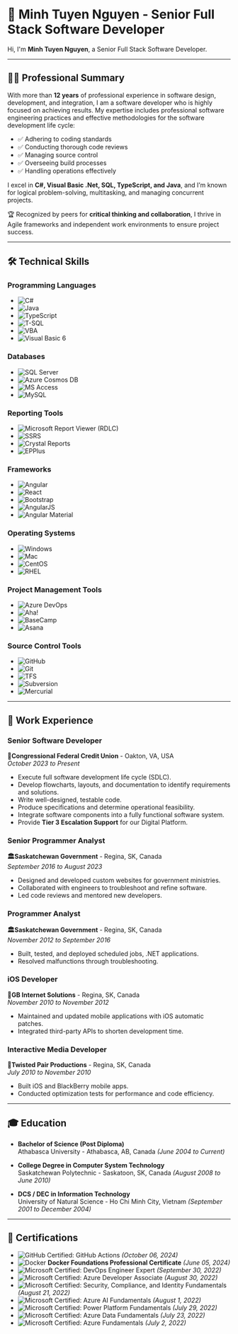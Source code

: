# 🌟 Minh Tuyen Nguyen - Senior Full Stack Software Developer

Hi, I'm **Minh Tuyen Nguyen**, a Senior Full Stack Software Developer.  

---

## 🧑‍💻 Professional Summary

With more than **12 years** of professional experience in software design, development, and integration, I am a software developer who is highly focused on achieving results. My expertise includes professional software engineering practices and effective methodologies for the software development life cycle:

- ✅ Adhering to coding standards  
- ✅ Conducting thorough code reviews  
- ✅ Managing source control  
- ✅ Overseeing build processes  
- ✅ Handling operations effectively  

I excel in **C#, Visual Basic .Net, SQL, TypeScript, and Java**, and I’m known for logical problem-solving, multitasking, and managing concurrent projects.  

🏆 Recognized by peers for **critical thinking and collaboration**, I thrive in Agile frameworks and independent work environments to ensure project success.

---

## 🛠️ Technical Skills

### **Programming Languages**  
- ![C#](https://img.shields.io/badge/C%23-239120?style=flat&logo=csharp&logoColor=white)  
- ![Java](https://img.shields.io/badge/Java-007396?style=flat&logo=java&logoColor=white)  
- ![TypeScript](https://img.shields.io/badge/TypeScript-007ACC?style=flat&logo=typescript&logoColor=white)  
- ![T-SQL](https://img.shields.io/badge/T--SQL-4479A1?style=flat&logo=microsoftsqlserver&logoColor=white)  
- ![VBA](https://img.shields.io/badge/VBA-217346?style=flat&logo=microsoftoffice&logoColor=white)  
- ![Visual Basic 6](https://img.shields.io/badge/Visual%20Basic%206-5C2D91?style=flat&logo=visualstudio&logoColor=white)

### **Databases**  
- ![SQL Server](https://img.shields.io/badge/SQL%20Server-CC2927?style=flat&logo=microsoftsqlserver&logoColor=white)  
- ![Azure Cosmos DB](https://img.shields.io/badge/Azure%20Cosmos%20DB-0078D4?style=flat&logo=microsoftazure&logoColor=white)  
- ![MS Access](https://img.shields.io/badge/MS%20Access-A4373A?style=flat&logo=microsoftaccess&logoColor=white)  
- ![MySQL](https://img.shields.io/badge/MySQL-4479A1?style=flat&logo=mysql&logoColor=white)

### **Reporting Tools**  
- ![Microsoft Report Viewer (RDLC)](https://img.shields.io/badge/Microsoft%20Report%20Viewer-217346?style=flat&logo=microsoft&logoColor=white)  
- ![SSRS](https://img.shields.io/badge/SSRS-CC2927?style=flat&logo=microsoftsqlserver&logoColor=white)  
- ![Crystal Reports](https://img.shields.io/badge/Crystal%20Reports-0CA5E2?style=flat&logo=sap&logoColor=white)  
- ![EPPlus](https://img.shields.io/badge/EPPlus-217346?style=flat)

### **Frameworks**  
- ![Angular](https://img.shields.io/badge/Angular-DD0031?style=flat&logo=angular&logoColor=white)  
- ![React](https://img.shields.io/badge/React-61DAFB?style=flat&logo=react&logoColor=black)  
- ![Bootstrap](https://img.shields.io/badge/Bootstrap-7952B3?style=flat&logo=bootstrap&logoColor=white)  
- ![AngularJS](https://img.shields.io/badge/AngularJS-E23237?style=flat&logo=angularjs&logoColor=white)  
- ![Angular Material](https://img.shields.io/badge/Angular%20Material-DD0031?style=flat&logo=angular&logoColor=white)

### **Operating Systems**  
- ![Windows](https://img.shields.io/badge/Windows-0078D6?style=flat&logo=windows&logoColor=white)  
- ![Mac](https://img.shields.io/badge/Mac-000000?style=flat&logo=apple&logoColor=white)  
- ![CentOS](https://img.shields.io/badge/CentOS-262577?style=flat&logo=centos&logoColor=white)  
- ![RHEL](https://img.shields.io/badge/RHEL-EE0000?style=flat&logo=redhat&logoColor=white)

### **Project Management Tools**  
- ![Azure DevOps](https://img.shields.io/badge/Azure%20DevOps-0078D7?style=flat&logo=azuredevops&logoColor=white)  
- ![Aha!](https://img.shields.io/badge/Aha!-0C7DA0?style=flat&logo=aha&logoColor=white)  
- ![BaseCamp](https://img.shields.io/badge/BaseCamp-62D287?style=flat&logo=basecamp&logoColor=white)  
- ![Asana](https://img.shields.io/badge/Asana-F06A6A?style=flat&logo=asana&logoColor=white)

### **Source Control Tools**  
- ![GitHub](https://img.shields.io/badge/GitHub-181717?style=flat&logo=github&logoColor=white)  
- ![Git](https://img.shields.io/badge/Git-F05032?style=flat&logo=git&logoColor=white)  
- ![TFS](https://img.shields.io/badge/TFS-2B579A?style=flat&logo=visualstudio&logoColor=white)  
- ![Subversion](https://img.shields.io/badge/Subversion-809CC9?style=flat&logo=subversion&logoColor=white)  
- ![Mercurial](https://img.shields.io/badge/Mercurial-0C1A36?style=flat&logo=mercurial&logoColor=white)

  

---

## 💼 Work Experience

### Senior Software Developer  
**🏦Congressional Federal Credit Union** - Oakton, VA, USA  
*October 2023 to Present*

- Execute full software development life cycle (SDLC).  
- Develop flowcharts, layouts, and documentation to identify requirements and solutions.  
- Write well-designed, testable code.  
- Produce specifications and determine operational feasibility.  
- Integrate software components into a fully functional software system.  
- Provide **Tier 3 Escalation Support** for our Digital Platform.  

### Senior Programmer Analyst  
**🏛️Saskatchewan Government** - Regina, SK, Canada  
*September 2016 to August 2023*

- Designed and developed custom websites for government ministries.  
- Collaborated with engineers to troubleshoot and refine software.  
- Led code reviews and mentored new developers.  

### Programmer Analyst  
**🏛️Saskatchewan Government** - Regina, SK, Canada  
*November 2012 to September 2016*

- Built, tested, and deployed scheduled jobs, .NET applications.  
- Resolved malfunctions through troubleshooting.  

### iOS Developer  
**🏢GB Internet Solutions** - Regina, SK, Canada  
*November 2010 to November 2012*

- Maintained and updated mobile applications with iOS automatic patches.  
- Integrated third-party APIs to shorten development time.  

### Interactive Media Developer  
**🏢Twisted Pair Productions** - Regina, SK, Canada  
*July 2010 to November 2010*

- Built iOS and BlackBerry mobile apps.  
- Conducted optimization tests for performance and code efficiency.  

---

## 🎓 Education

- **Bachelor of Science (Post Diploma)**  
  Athabasca University - Athabasca, AB, Canada *(June 2004 to Current)*  

- **College Degree in Computer System Technology**  
  Saskatchewan Polytechnic - Saskatoon, SK, Canada *(August 2008 to June 2010)*  

- **DCS / DEC in Information Technology**  
  University of Natural Science - Ho Chi Minh City, Vietnam *(September 2001 to December 2004)*  

---

## 🏅 Certifications

- ![GitHub Certified: GitHub Actions](https://img.shields.io/badge/GitHub%20Certified-GitHub%20Actions-742774?style=flat&logo=powerapps&logoColor=white) *(October 06, 2024)*
- ![Docker](https://img.shields.io/badge/Docker-2496ED?style=flat&logo=docker&logoColor=white) **Docker Foundations Professional Certificate** *(June 05, 2024)*
- ![Microsoft Certified: DevOps Engineer Expert](https://img.shields.io/badge/Microsoft%20Certified-DevOps%20Engineer%20Expert-742774?style=flat&logo=powerapps&logoColor=white) *(September 30, 2022)*
- ![Microsoft Certified: Azure Developer Associate](https://img.shields.io/badge/Microsoft%20Certified-Azure%20Developer%20Associate-0078D4?style=flat&logo=microsoftazure&logoColor=white) *(August 30, 2022)*  
- ![Microsoft Certified: Security, Compliance, and Identity Fundamentals](https://img.shields.io/badge/Microsoft%20Certified-Security%2C%20Compliance%2C%20and%20Identity%20Fundamentals-0078D4?style=flat&logo=microsoftazure&logoColor=white) *(August 21, 2022)*  
- ![Microsoft Certified: Azure AI Fundamentals](https://img.shields.io/badge/Microsoft%20Certified-Azure%20AI%20Fundamentals-0078D4?style=flat&logo=microsoftazure&logoColor=white) *(August 1, 2022)*  
- ![Microsoft Certified: Power Platform Fundamentals](https://img.shields.io/badge/Microsoft%20Certified-Power%20Platform%20Fundamentals-742774?style=flat&logo=powerapps&logoColor=white) *(July 29, 2022)*  
- ![Microsoft Certified: Azure Data Fundamentals](https://img.shields.io/badge/Microsoft%20Certified-Azure%20Data%20Fundamentals-0078D4?style=flat&logo=microsoftazure&logoColor=white) *(July 23, 2022)*  
- ![Microsoft Certified: Azure Fundamentals](https://img.shields.io/badge/Microsoft%20Certified-Azure%20Fundamentals-0078D4?style=flat&logo=microsoftazure&logoColor=white) *(July 2, 2022)*  

